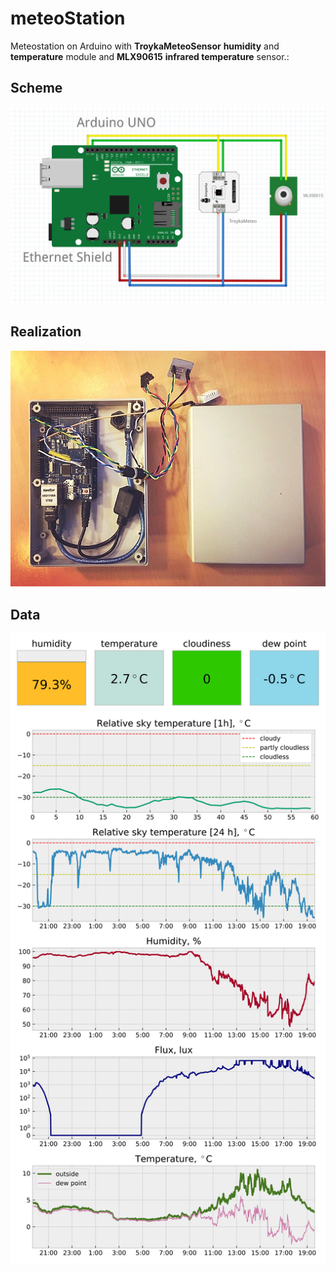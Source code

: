 # meteoStation
Meteostation on Arduino with **TroykaMeteoSensor** **humidity** and **temperature** module and **MLX90615** **infrared temperature** sensor.:
## Scheme
![scheme.png](https://github.com/vadim-kravtsov/meteoStation/blob/master/images/schemeTroyka.png)
## Realization
![topview.png](https://github.com/vadim-kravtsov/meteoStation/blob/master/images/topview.jpg)
## Data
![result.svg](https://github.com/vadim-kravtsov/meteoStation/blob/master/images/result.svg)